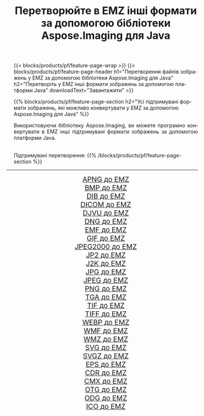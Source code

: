 ﻿---
title: Перетворюйте в EMZ інші формати за допомогою бібліотеки Aspose.Imaging для Java 
weight: 3920
url: /uk/java/conversion/to/emz/ 
lang: uk
langdirlevel: 2
locales: zh-hans,ja,it,ru,de,es,fr,nl,id,lt,pl,pt,vi,tr,ko,zh-hant,ar,hi,th,sv,cs,uk,he
description: За допомогою Aspose.Imaging ви можете конвертувати в EMZ інші формати за допомогою Java
---

{{< blocks/products/pf/feature-page-wrap >}}
{{< blocks/products/pf/feature-page-header h1="Перетворення файлів зображень у EMZ за допомогою бібліотеки Aspose.Imaging для Java" h2="Перетворіть у EMZ інші формати зображень за допомогою платформи Java" downloadText="Завантажити" >}}


{{% blocks/products/pf/feature-page-section  h2="Усі підтримувані формати зображень, якi можливо конвертувати у EMZ за допомогою Aspose.Imaging для Java" %}}
<p align=justify>Використовуючи бібліотеку Aspose.Imaging, ви можете програмно конвертувати в EMZ інші підтримувані формати зображень за допомогою платформи Java.</p>
<br/>
Підтримувані перетворення:
{{% /blocks/products/pf/feature-page-section %}}
<div class="container-fluid productfamilypage bg-gray">
    <div class="convertypes bg-gray agp-content section">
        <div class="container">
		<hr style="margin-left:-20px;"/>
		<div class="row other-converters" style="gap: 10px;font-size: 19px;text-align:center;">
		    <div class='col-md-2 other-converter remove-lp remove-rp'><a href="/imaging/uk/java/conversion/apng-to-emz/" style="padding:15px;">APNG до EMZ</a></div>
<div class='col-md-2 other-converter remove-lp remove-rp'><a href="/imaging/uk/java/conversion/bmp-to-emz/" style="padding:15px;">BMP до EMZ</a></div>
<div class='col-md-2 other-converter remove-lp remove-rp'><a href="/imaging/uk/java/conversion/dib-to-emz/" style="padding:15px;">DIB до EMZ</a></div>
<div class='col-md-2 other-converter remove-lp remove-rp'><a href="/imaging/uk/java/conversion/dicom-to-emz/" style="padding:15px;">DICOM до EMZ</a></div>
<div class='col-md-2 other-converter remove-lp remove-rp'><a href="/imaging/uk/java/conversion/djvu-to-emz/" style="padding:15px;">DJVU до EMZ</a></div>
<div class='col-md-2 other-converter remove-lp remove-rp'><a href="/imaging/uk/java/conversion/dng-to-emz/" style="padding:15px;">DNG до EMZ</a></div>
<div class='col-md-2 other-converter remove-lp remove-rp'><a href="/imaging/uk/java/conversion/emf-to-emz/" style="padding:15px;">EMF до EMZ</a></div>
<div class='col-md-2 other-converter remove-lp remove-rp'><a href="/imaging/uk/java/conversion/gif-to-emz/" style="padding:15px;">GIF до EMZ</a></div>
<div class='col-md-2 other-converter remove-lp remove-rp'><a href="/imaging/uk/java/conversion/jpeg2000-to-emz/" style="padding:15px;">JPEG2000 до EMZ</a></div>
<div class='col-md-2 other-converter remove-lp remove-rp'><a href="/imaging/uk/java/conversion/jp2-to-emz/" style="padding:15px;">JP2 до EMZ</a></div>
<div class='col-md-2 other-converter remove-lp remove-rp'><a href="/imaging/uk/java/conversion/j2k-to-emz/" style="padding:15px;">J2K до EMZ</a></div>
<div class='col-md-2 other-converter remove-lp remove-rp'><a href="/imaging/uk/java/conversion/jpg-to-emz/" style="padding:15px;">JPG до EMZ</a></div>
<div class='col-md-2 other-converter remove-lp remove-rp'><a href="/imaging/uk/java/conversion/jpeg-to-emz/" style="padding:15px;">JPEG до EMZ</a></div>
<div class='col-md-2 other-converter remove-lp remove-rp'><a href="/imaging/uk/java/conversion/png-to-emz/" style="padding:15px;">PNG до EMZ</a></div>
<div class='col-md-2 other-converter remove-lp remove-rp'><a href="/imaging/uk/java/conversion/tga-to-emz/" style="padding:15px;">TGA до EMZ</a></div>
<div class='col-md-2 other-converter remove-lp remove-rp'><a href="/imaging/uk/java/conversion/tif-to-emz/" style="padding:15px;">TIF до EMZ</a></div>
<div class='col-md-2 other-converter remove-lp remove-rp'><a href="/imaging/uk/java/conversion/tiff-to-emz/" style="padding:15px;">TIFF до EMZ</a></div>
<div class='col-md-2 other-converter remove-lp remove-rp'><a href="/imaging/uk/java/conversion/webp-to-emz/" style="padding:15px;">WEBP до EMZ</a></div>
<div class='col-md-2 other-converter remove-lp remove-rp'><a href="/imaging/uk/java/conversion/wmf-to-emz/" style="padding:15px;">WMF до EMZ</a></div>
<div class='col-md-2 other-converter remove-lp remove-rp'><a href="/imaging/uk/java/conversion/wmz-to-emz/" style="padding:15px;">WMZ до EMZ</a></div>
<div class='col-md-2 other-converter remove-lp remove-rp'><a href="/imaging/uk/java/conversion/svg-to-emz/" style="padding:15px;">SVG до EMZ</a></div>
<div class='col-md-2 other-converter remove-lp remove-rp'><a href="/imaging/uk/java/conversion/svgz-to-emz/" style="padding:15px;">SVGZ до EMZ</a></div>
<div class='col-md-2 other-converter remove-lp remove-rp'><a href="/imaging/uk/java/conversion/eps-to-emz/" style="padding:15px;">EPS до EMZ</a></div>
<div class='col-md-2 other-converter remove-lp remove-rp'><a href="/imaging/uk/java/conversion/cdr-to-emz/" style="padding:15px;">CDR до EMZ</a></div>
<div class='col-md-2 other-converter remove-lp remove-rp'><a href="/imaging/uk/java/conversion/cmx-to-emz/" style="padding:15px;">CMX до EMZ</a></div>
<div class='col-md-2 other-converter remove-lp remove-rp'><a href="/imaging/uk/java/conversion/otg-to-emz/" style="padding:15px;">OTG до EMZ</a></div>
<div class='col-md-2 other-converter remove-lp remove-rp'><a href="/imaging/uk/java/conversion/odg-to-emz/" style="padding:15px;">ODG до EMZ</a></div>
<div class='col-md-2 other-converter remove-lp remove-rp'><a href="/imaging/uk/java/conversion/ico-to-emz/" style="padding:15px;">ICO до EMZ</a></div>
                </div>
        </div>
    </div>
</div>
<br/>

